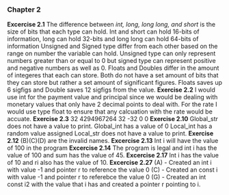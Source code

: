 
### Chapter 2

**Excercise 2.1**
The difference between *int, long, long long, and short* is the size of bits that each type can hold. Int and short can hold 16-bits of information, long can hold 32-bits and long long can hold 64-bits of information
Unsigned and Signed type differ from each other based on the range on number the variable can hold. Unsigned type can only represent numbers greater than or equal to 0 but signed type can represent positive and negative numbers as well as 0.
Floats and Doubles differ in the amount of integeres that each can store. Both do not have a set amount of bits that they can store but rather a set amount of significant figures. Floats saves up 6 sigfigs and Double saves 12 sigfigs from the value.
**Exercise 2.2**
I would use int for the payment value and principal since we would be dealing with monetary values that only have 2 decimal points to deal with. For the rate I would use type float to ensure that any calcuation with the rate would be accuate.
**Exercise 2.3**
32
4294967264
32
-32
0
0
**Exercise 2.10**
Global_str does not have a value to print.
Global_int has a value of 0
Local_int has a random value assigned
Local_str does not have a value to print.
**Exercise 2.12**
 (B)(C)(D) are the invalid names.
 **Excercise 2.13**
 Int i will have the value of 100 in the program
 **Excercise 2.14**
 The program is legal and int i has the value of 100 and sum has the value of 45.
**Excercise 2.17** 
Int i has the value of 10 and ri also has the value of 10.
**Excercise 2.27**
(A) - Created an int i with value -1 and pointer r to reference the value 0
(C) - Created an const i with value -1 and pointer r to referebce the value 0
(G) - Created an int const i2 with the value that i has and created a pointer r pointing to i.

